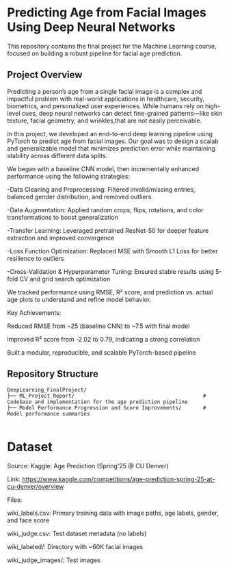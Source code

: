 # Predicting Age from Facial Images Using Deep Neural Networks

This repository contains the final project for the Machine Learning course, focused on building a robust pipeline for facial age prediction.


## Project Overview

Predicting a person’s age from a single facial image is a complex and impactful problem with real-world applications in healthcare, security, biometrics, and personalized user experiences. While humans rely on high-level cues, deep neural networks can detect fine-grained patterns—like skin texture, facial geometry, and wrinkles,that are not easily perceivable.

In this project, we developed an end-to-end deep learning pipeline using PyTorch to predict age from facial images. Our goal was to design a scalab and generalizable model that minimizes prediction error while maintaining stability across different data splits.

We began with a baseline CNN model, then incrementally enhanced performance using the following strategies:

-Data Cleaning and Preprocessing: Filtered invalid/missing entries, balanced gender distribution, and removed outliers

-Data Augmentation: Applied random crops, flips, rotations, and color transformations to boost generalization

-Transfer Learning: Leveraged pretrained ResNet-50 for deeper feature extraction and improved convergence

-Loss Function Optimization: Replaced MSE with Smooth L1 Loss for better resilience to outliers

-Cross-Validation & Hyperparameter Tuning: Ensured stable results using 5-fold CV and grid search optimization


We tracked performance using RMSE, R² score, and prediction vs. actual age plots to understand and refine model behavior.


Key Achievements:

Reduced RMSE from ~25 (baseline CNN) to ~7.5 with final model

Improved R² score from -2.02 to 0.79, indicating a strong correlation

Built a modular, reproducible, and scalable PyTorch-based pipeline


## Repository Structure

```
DeepLearning_FinalProject/
├── ML_Project_Report/                                          # Codebase and implementation for the age prediction pipeline
├── Model Performance Progression and Score Improvements/       # Model performance summaries
    
```

# Dataset

Source: Kaggle: Age Prediction (Spring'25 @ CU Denver)

Link: https://www.kaggle.com/competitions/age-prediction-spring-25-at-cu-denver/overview

Files:

wiki_labels.csv: Primary training data with image paths, age labels, gender, and face score

wiki_judge.csv: Test dataset metadata (no labels)

wiki_labeled/: Directory with ~60K facial images

wiki_judge_images/: Test images




